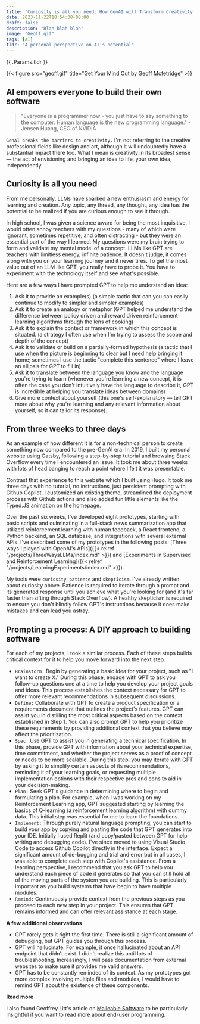```yaml
---
title: 'Curiosity is all you need: How GenAI will Transform Creativity'
date: 2023-11-22T18:54:38-08:00
draft: false
description: "Blah blah blah"
image: "Geoff.gif"
tags: [AI]
tldr: "A personal perspective on AI's potential"
---
```


<div class="tldr">
    {{ .Params.tldr }}
</div>

{{< figure src="geoff.gif" title="Get Your Mind Out by Geoff Mcfetridge" >}}

## AI empowers everyone to build their own software

> "Everyone is a programmer now - you just have to say something to the computer. Human language is the new programming language." - Jensen Huang, CEO of NVIDIA

`GenAI breaks the barriers to creativity.` I'm not referring to the creative professional 
fields like design and art, although it will undoubtedly have a substantial impact there too. What I mean is creativity in its broadest sense — the act of envisioning and bringing an idea to life, your own idea, independently. 

## Curiosity is all you need

From me personally, LLMs have sparked a new enthusiasm and energy for learning and creation. Any topic, any thread, any thought, any idea has the potential to be realized if you are curious enough to see it through. 

In high school, I was given a science award for being the most inquisitive. I would often annoy teachers with my questions - many of which were ignorant, sometimes repetitive, and often distracting - but they were an essential part of the way I learned. My questions were my brain trying to form and validate my mental model of a concept. LLMs like GPT are teachers with limitless energy, infinite patience. It doesn't judge, it comes along with you on your learning journey and it never tires. To get the most value out of an LLM like GPT, you really have to probe it. You have to experiment with the technology itself and see what's possible.

Here are a few ways I have prompted GPT to help me understand an idea: 
1. Ask it to provide an example(s) (a simple tactic that can you can easily continue to modify to simpler and simpler examples)
2. Ask it to create an analogy or metaphor (GPT helped me understand the difference between policy driven and reward driven reinforcement learning algorithms through the lens of cooking)
3. Ask it to explain the context or framework in which this concept is situated. (a strategy I often use when I'm trying to assess the scope and depth of the concept)
4. Ask it to validate or build on a partially-formed hypothesis (a tactic that I use when the picture is beginning to clear but I need help bringing it home; sometimes I use the tactic "complete this sentence" where I leave an ellipsis for GPT to fill in)
5. Ask it to translate between the language you know and the language you're trying to learn (whenever you're learning a new concept, it is often the case you don't intuitively have the language to describe it, GPT is incredible at helping you translate ideas between domains)
6. Give more context about yourself (this one's self-explanatory — tell GPT more about why you're learning and any relevant information about yourself, so it can tailor its response).

## From three weeks to three days

As an example of how different it is for a non-technical person to create something now compared to the pre-GenAI era: In 2019, I built my personal website using Gatsby, following a step-by-step tutorial and browsing Stack Overflow every time I encountered an issue. It took me about three weeks with lots of head banging to reach a point where I felt it was presentable.

Contrast that experience to this website which I built using Hugo. It took me three days with no tutorial, no instructions, just persistent prompting with Github Copilot. I customized an existing theme, streamlined the deployment process with Github actions and also added fun little elements like the Typed.JS animation on the homepage. 

Over the past six weeks, I've developed eight prototypes, starting with basic scripts and culminating in a full-stack news summarization app that utilized reinforcement learning with human feedback, a React frontend, a Python backend, an SQL database, and integrations with several external APIs. I've described some of my prototypes in the following posts: [Three ways I played with OpenAI's APIs]({{< relref "/projects/ThreeWaysLLMs/index.md" >}}) and [Experiments in Supervised and Reinforcement Learning]({{< relref "/projects/LearningExperiments/index.md" >}}). 

My tools were `curiosity`, `patience` and `skepticism`. I've already written about curiosity above. Patience is required to iterate through a prompt and its generated response until you achieve what you're looking for (and it's far faster than sifting through Stack Overflow). A healthy skepticism is required to ensure you don't blindly follow GPT's instructions because it does make mistakes and can lead you astray.

## Prompting a process: A DIY approach to building software

For each of my projects, I took a similar process. Each of these steps builds critical context for it to help you move forward into the next step.

- `Brainstorm:` Begin by generating a basic idea for your project, such as "I want to create X." During this phase, engage with GPT to ask you follow-up questions one at a time to help you develop your project goals and ideas. This process establishes the context necessary for GPT to offer more relevant recommendations in subsequent discussions.
- `Define:` Collaborate with GPT to create a product specification or a requirements document that outlines the project's features. GPT can assist you in distilling the most critical aspects based on the context established in Step 1. You can also prompt GPT to help you prioritize these requirements by providing additional context that you believe may affect the prioritization.
- `Spec:` Use GPT to assist you in generating a technical specification. In this phase, provide GPT with information about your technical expertise, time commitment, and whether the project serves as a proof of concept or needs to be more scalable. During this step, you may iterate with GPT by asking it to simplify certain aspects of its recommendations, reminding it of your learning goals, or requesting multiple implementation options with their respective pros and cons to aid in your decision-making.
- `Plan:` Seek GPT's guidance in determining where to begin and formulating a plan. For example, when I was working on my Reinforcement Learning app, GPT suggested starting by learning the basics of Q-learning (a reinforcement learning algorithm) with dummy data. This initial step was essential for me to learn the foundations. 
- `Implement:` Through purely natural language prompting, you can start to build your app by copying and pasting the code that GPT generates into your IDE. Initially I used Replit (and copy/pasted between GPT for help writing and debugging code). I've since moved to using Visual Studio Code to access Github Copilot directly in the interface. Expect a significant amount of de-bugging and trial and error but in all cases, I was able to complete each step with Copilot's assistance. From a learning perspective, I recommend that you ask GPT to help you understand each piece of code it generates so that you can still hold all of the moving parts of the system you are building. This is particularly important as you build systems that have begin to have multiple modules.
- `Remind:` Continuously provide context from the previous steps as you proceed to each new step in your project. This ensures that GPT remains informed and can offer relevant assistance at each stage. 

**A few additional observations**
- GPT rarely gets it right the first time. There is still a significant amount of debugging, but GPT guides you through this process. 
- GPT will hallucinate. For example, it once hallucinated about an API endpoint that didn't exist. I didn't realize this until lots of troubleshooting. Increasingly, I will pass documentation from external websites to make sure it provides me valid answers.
- GPT has to be constantly reminded of its context. As my prototypes got more complex involving multiple files and modules, I would have to remind GPT about the existence of these components. 

 **Read more** 

 I also found Geoffrey Litt's article on [Malleable Software](https://www.geoffreylitt.com/2023/03/25/llm-end-user-programming.html) to be particularly insightful if you want to read more about end-user programming.